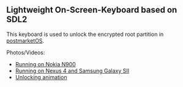 Lightweight On-Screen-Keyboard based on SDL2
---

This keyboard is used to unlock the encrypted root partition in
[postmarketOS](https://postmarketos.org).

Photos/Videos:
* [Running on Nokia N900](https://user-images.githubusercontent.com/1474209/29724945-5035d652-897f-11e7-88ea-148265c799a1.jpg)
* [Running on Nexus 4 and Samsung Galaxy SII](https://wiki.postmarketos.org/wiki/File:Osk-sdl-mako-i9100.jpg)
* [Unlocking animation](https://postmarketos.org/static/img/2017-09-03/osk-wave.gif)